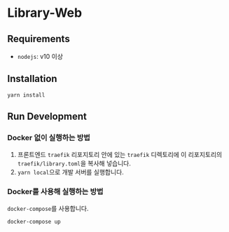 # Library-Web

## Requirements

- `nodejs`: v10 이상

## Installation

```
yarn install
```

## Run Development

### Docker 없이 실행하는 방법

1. 프론트엔드 `traefik` 리포지토리 안에 있는 `traefik` 디렉토리에 이
   리포지토리의 `traefik/library.toml`을 복사해 넣습니다.
1. `yarn local`으로 개발 서버를 실행합니다.

### Docker를 사용해 실행하는 방법

`docker-compose`를 사용합니다.

```sh
docker-compose up
```
